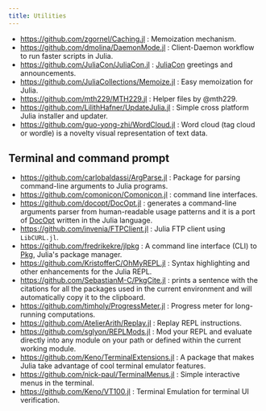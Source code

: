 ```yaml
---
title: Utilities
---
```


- https://github.com/zgornel/Caching.jl : Memoization mechanism.
- https://github.com/dmolina/DaemonMode.jl : Client-Daemon workflow to run faster scripts in Julia.
- https://github.com/JuliaCon/JuliaCon.jl : [JuliaCon](https://juliacon.org/) greetings and announcements.
- https://github.com/JuliaCollections/Memoize.jl : Easy memoization for Julia.
- https://github.com/mth229/MTH229.jl : Helper files by @mth229.
- https://github.com/LilithHafner/UpdateJulia.jl : Simple cross platform Julia installer and updater.
- https://github.com/guo-yong-zhi/WordCloud.jl : Word cloud (tag cloud or wordle) is a novelty visual representation of text data.

## Terminal and command prompt

- https://github.com/carlobaldassi/ArgParse.jl : Package for parsing command-line arguments to Julia programs.
- https://github.com/comonicon/Comonicon.jl : command line interfaces.
- https://github.com/docopt/DocOpt.jl : generates a command-line arguments parser from human-readable usage patterns and it is a port of [DocOpt](http://docopt.org/) written in the Julia language.
- https://github.com/invenia/FTPClient.jl : Julia FTP client using `LibCURL.jl`.
- https://github.com/fredrikekre/jlpkg : A command line interface (CLI) to [Pkg](https://github.com/JuliaLang/Pkg.jl), Julia's package manager.
- https://github.com/KristofferC/OhMyREPL.jl : Syntax highlighting and other enhancements for the Julia REPL.
- https://github.com/SebastianM-C/PkgCite.jl : prints a sentence with the citations for all the packages used in the current environment and will automatically copy it to the clipboard.
- https://github.com/timholy/ProgressMeter.jl : Progress meter for long-running computations.
- https://github.com/AtelierArith/Replay.jl : Replay REPL instructions.
- https://github.com/sglyon/REPLMods.jl : Mod your REPL and evaluate directly into any module on your path or defined within the current working module.
- https://github.com/Keno/TerminalExtensions.jl : A package that makes Julia take advantage of cool terminal emulator features.
- https://github.com/nick-paul/TerminalMenus.jl : Simple interactive menus in the terminal.
- https://github.com/Keno/VT100.jl : Terminal Emulation for terminal UI verification.
